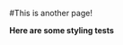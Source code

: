 #This is another page!

**Here are some styling tests**

[Back To Homepage]: https://nisharu3.github.io/cse15l-lab-reports/

